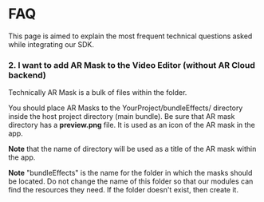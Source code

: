 # FAQ  
This page is aimed to explain the most frequent technical questions asked while integrating our SDK.

### 2. I want to add AR Mask to the Video Editor (without AR Cloud backend)

 Technically AR Mask is a bulk of files within the folder.

 You should place AR Masks to the YourProject/bundleEffects/ directory inside the host project directory (main bundle). Be sure that AR mask directory has a **preview.png** file. It is used as an icon of the AR mask in the app.

 **Note** that the name of directory will be used as a title of the AR mask within the app. 
 
 **Note** "bundleEffects" is the name for the folder in which the masks should be located. Do not change the name of this folder so that our modules can find the resources they need. If the folder doesn't exist, then create it.
